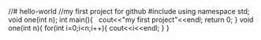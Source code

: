//# hello-world
//my first project for github
#include<iostream>
using namespace std;
  void one(int n);
  int main(){
    cout<<"my first project"<<endl;
    return 0;
  }
  void one(int n){
    for(int i=0;i<n;i++){
      cout<<i<<endl;
    }
  }
